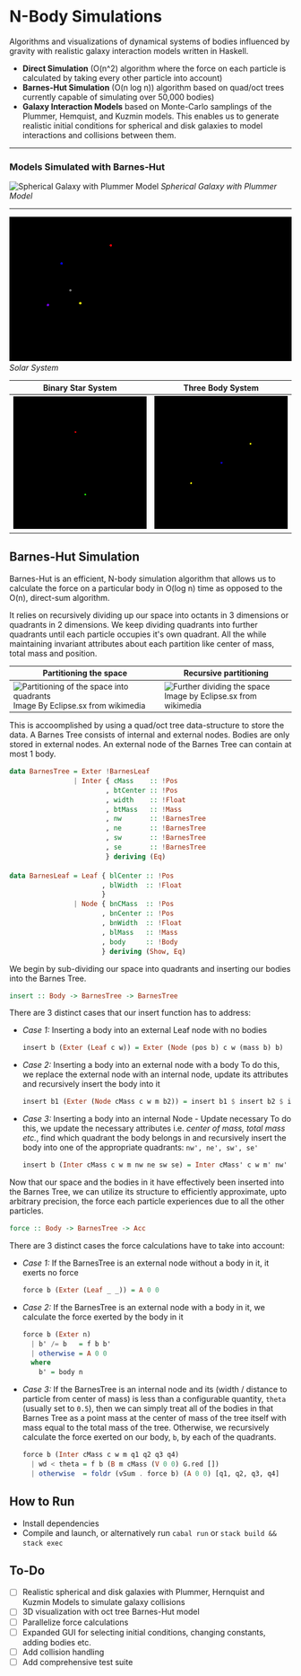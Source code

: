 # N-Body Simulations
Algorithms and visualizations of dynamical systems of bodies influenced
by gravity with realistic galaxy interaction models written in Haskell.

* __Direct Simulation__ (O(n^2) algorithm where the force on each
particle is calculated by taking every other particle into account)
* __Barnes-Hut Simulation__ (O(n log n)) algorithm based on quad/oct trees currently capable of simulating over 50,000 bodies)
* __Galaxy Interaction Models__ based on Monte-Carlo samplings of
    the Plummer, Hemquist, and Kuzmin models. This enables us to
    generate realistic initial conditions for spherical and disk
    galaxies to model interactions and collisions between them.

---

### Models Simulated with Barnes-Hut
![Spherical Galaxy with Plummer Model](images/sphericalGalaxy.gif)
_Spherical Galaxy with Plummer Model_

---

![Solar System](images/solarSystem.gif)
_Solar System_

Binary Star System | Three Body System
------------ | -------------
![Binary Star System](images/binaryStars.gif) | ![Three Body System](images/threeBodyCircleResized.gif)

## Barnes-Hut Simulation
Barnes-Hut is an efficient, N-body simulation algorithm
that allows us to calculate the force on a particular body in O(log n)
time as opposed to the O(n), direct-sum algorithm.

It relies on recursively dividing up our space into octants in 3 
dimensions or quadrants in 2 dimensions. We keep dividing quadrants into
further quadrants until each particle occupies it's own quadrant. All
the while maintaining invariant attributes about each partition like center 
of mass, total mass and position.

Partitioning the space | Recursive partitioning
---------------------- | --------------
![Partitioning of the space into quadrants](https://upload.wikimedia.org/wikipedia/commons/0/03/Barnes_hut_used_nodes.png) Image By Eclipse.sx from wikimedia | ![Further dividing the space](https://upload.wikimedia.org/wikipedia/commons/f/f8/Barnes_hut_tree.png) Image by Eclipse.sx from wikimedia

This is accoomplished by using a quad/oct tree data-structure to store the
data. A Barnes Tree consists of internal and external nodes. Bodies are
only stored in external nodes. An external node of the Barnes Tree can
contain at most 1 body.

```haskell
data BarnesTree = Exter !BarnesLeaf
                | Inter { cMass    :: !Pos
                        , btCenter :: !Pos
                        , width    :: !Float
                        , btMass   :: !Mass
                        , nw       :: !BarnesTree
                        , ne       :: !BarnesTree
                        , sw       :: !BarnesTree
                        , se       :: !BarnesTree
                        } deriving (Eq)

data BarnesLeaf = Leaf { blCenter :: !Pos
                       , blWidth  :: !Float
                       }
                | Node { bnCMass  :: !Pos
                       , bnCenter :: !Pos
                       , bnWidth  :: !Float
                       , blMass   :: !Mass
                       , body     :: !Body
                       } deriving (Show, Eq)
```
We begin by sub-dividing our space into quadrants and inserting our
bodies into the Barnes Tree.
```haskell
insert :: Body -> BarnesTree -> BarnesTree
```
There are 3 distinct cases that our insert function has to address:
- _Case 1:_ Inserting a body into an external Leaf node with no bodies
    ```haskell
    insert b (Exter (Leaf c w)) = Exter (Node (pos b) c w (mass b) b)
    ```
- _Case 2:_ Inserting a body into an external node with a body
            To do this, we replace the external node with an internal
            node, update its attributes and recursively insert the body
            into it
    ```haskell
    insert b1 (Exter (Node cMass c w m b2)) = insert b1 $ insert b2 $ interNode cMass c w m
    ```
- _Case 3:_ Inserting a body into an internal Node - Update necessary
            To do this, we update the necessary attributes i.e. _center
            of mass, total mass etc._, find which quadrant the body
            belongs in and recursively insert the body into one of the
            appropriate quadrants: `nw', ne', sw', se'`
    ```haskell
    insert b (Inter cMass c w m nw ne sw se) = Inter cMass' c w m' nw' ne' sw' se'
    ```
Now that our space and the bodies in it have effectively been inserted
into the Barnes Tree, we can utilize its structure to efficiently
approximate, upto arbitrary precision, the force each particle experiences due
to all the other particles.
```haskell
force :: Body -> BarnesTree -> Acc
```
There are 3 distinct cases the force calculations have to take into
account:
- _Case 1:_ If the BarnesTree is an external node without a body in it, it
exerts no force

    ```haskell
    force b (Exter (Leaf _ _)) = A 0 0
    ```
- _Case 2:_ If the BarnesTree is an external node with a body in it, 
          we calculate the force exerted by the body in it

    ```haskell
    force b (Exter n)
      | b' /= b   = f b b'
      | otherwise = A 0 0
      where
        b' = body n
    ```
- _Case 3:_ If the BarnesTree is an internal node and its (width /
    distance to particle from center of mass) is less than a
    configurable quantity, `theta` (usually set to `0.5`), then we can
    simply treat all of the bodies in that Barnes Tree as a point mass
    at the center of mass of the tree itself with mass equal to the
    total mass of the tree. Otherwise, we recursively calculate the
    force exerted on our body, `b`, by each of the quadrants.

    ```haskell
    force b (Inter cMass c w m q1 q2 q3 q4)
      | wd < theta = f b (B m cMass (V 0 0) G.red [])
      | otherwise  = foldr (vSum . force b) (A 0 0) [q1, q2, q3, q4]
    ```
    
## How to Run
* Install dependencies
* Compile and launch, or alternatively run `cabal run` or `stack build
    && stack exec`

## To-Do
- [ ] Realistic spherical and disk galaxies with Plummer, Hernquist and
Kuzmin Models to simulate galaxy collisions
- [ ] 3D visualization with oct tree Barnes-Hut model
- [ ] Parallelize force calculations
- [ ] Expanded GUI for selecting initial conditions, changing constants,
adding bodies etc.
- [ ] Add collision handling
- [ ] Add comprehensive test suite
